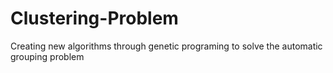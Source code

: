 # Clustering-Problem
Creating new algorithms through genetic programing to solve the automatic grouping problem
